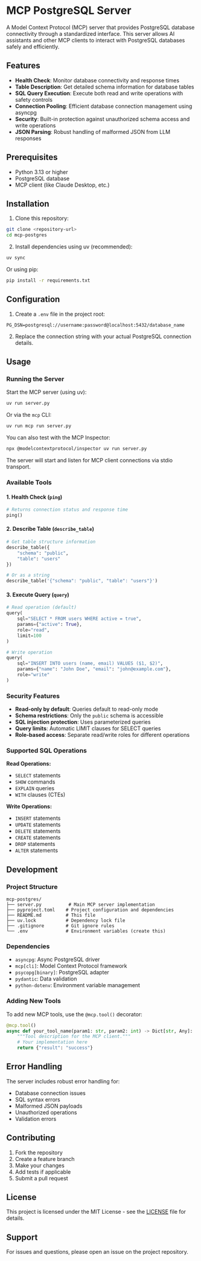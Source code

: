 # MCP PostgreSQL Server

A Model Context Protocol (MCP) server that provides PostgreSQL database connectivity through a standardized interface. This server allows AI assistants and other MCP clients to interact with PostgreSQL databases safely and efficiently.

## Features

- **Health Check**: Monitor database connectivity and response times
- **Table Description**: Get detailed schema information for database tables
- **SQL Query Execution**: Execute both read and write operations with safety controls
- **Connection Pooling**: Efficient database connection management using asyncpg
- **Security**: Built-in protection against unauthorized schema access and write operations
- **JSON Parsing**: Robust handling of malformed JSON from LLM responses

## Prerequisites

- Python 3.13 or higher
- PostgreSQL database
- MCP client (like Claude Desktop, etc.)

## Installation

1. Clone this repository:

```bash
git clone <repository-url>
cd mcp-postgres
```

2. Install dependencies using uv (recommended):

```bash
uv sync
```

Or using pip:

```bash
pip install -r requirements.txt
```

## Configuration

1. Create a `.env` file in the project root:

```env
PG_DSN=postgresql://username:password@localhost:5432/database_name
```

2. Replace the connection string with your actual PostgreSQL connection details.

## Usage

### Running the Server

Start the MCP server (using uv):

```bash
uv run server.py
```

Or via the `mcp` CLI:

```bash
uv run mcp run server.py
```

You can also test with the MCP Inspector:

```bash
npx @modelcontextprotocol/inspector uv run server.py
```

The server will start and listen for MCP client connections via stdio transport.

### Available Tools

#### 1. Health Check (`ping`)

```python
# Returns connection status and response time
ping()
```

#### 2. Describe Table (`describe_table`)

```python
# Get table structure information
describe_table({
    "schema": "public",
    "table": "users"
})

# Or as a string
describe_table('{"schema": "public", "table": "users"}')
```

#### 3. Execute Query (`query`)

```python
# Read operation (default)
query(
    sql="SELECT * FROM users WHERE active = true",
    params={"active": True},
    role="read",
    limit=100
)

# Write operation
query(
    sql="INSERT INTO users (name, email) VALUES ($1, $2)",
    params={"name": "John Doe", "email": "john@example.com"},
    role="write"
)
```

### Security Features

- **Read-only by default**: Queries default to read-only mode
- **Schema restrictions**: Only the `public` schema is accessible
- **SQL injection protection**: Uses parameterized queries
- **Query limits**: Automatic LIMIT clauses for SELECT queries
- **Role-based access**: Separate read/write roles for different operations

### Supported SQL Operations

**Read Operations:**

- `SELECT` statements
- `SHOW` commands
- `EXPLAIN` queries
- `WITH` clauses (CTEs)

**Write Operations:**

- `INSERT` statements
- `UPDATE` statements
- `DELETE` statements
- `CREATE` statements
- `DROP` statements
- `ALTER` statements

## Development

### Project Structure

```
mcp-postgres/
├── server.py          # Main MCP server implementation
├── pyproject.toml    # Project configuration and dependencies
├── README.md         # This file
├── uv.lock           # Dependency lock file
├── .gitignore        # Git ignore rules
└── .env              # Environment variables (create this)
```

### Dependencies

- `asyncpg`: Async PostgreSQL driver
- `mcp[cli]`: Model Context Protocol framework
- `psycopg[binary]`: PostgreSQL adapter
- `pydantic`: Data validation
- `python-dotenv`: Environment variable management

### Adding New Tools

To add new MCP tools, use the `@mcp.tool()` decorator:

```python
@mcp.tool()
async def your_tool_name(param1: str, param2: int) -> Dict[str, Any]:
    """Tool description for the MCP client."""
    # Your implementation here
    return {"result": "success"}
```

## Error Handling

The server includes robust error handling for:

- Database connection issues
- SQL syntax errors
- Malformed JSON payloads
- Unauthorized operations
- Validation errors

## Contributing

1. Fork the repository
2. Create a feature branch
3. Make your changes
4. Add tests if applicable
5. Submit a pull request

## License

This project is licensed under the MIT License - see the [LICENSE](LICENSE) file for details.

## Support

For issues and questions, please open an issue on the project repository.
